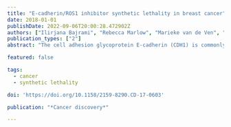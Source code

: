 ```yaml
---
title: "E-cadherin/ROS1 inhibitor synthetic lethality in breast cancer"
date: 2018-01-01
publishDate: 2022-09-06T20:00:28.472902Z
authors: ["Ilirjana Bajrami", "Rebecca Marlow", "Marieke van de Ven", "Rachel Brough", "Helen N Pemberton", "Jessica Frankum", "Feifei Song", "Rumana Rafiq", "Asha Konde", "Dragomir B Krastev", " others"]
publication_types: ["2"]
abstract: "The cell adhesion glycoprotein E-cadherin (CDH1) is commonly inactivated in breast tumors. Precision medicine approaches that exploit this characteristic are not available. Using perturbation screens in breast tumor cells with CRISPR/Cas9-engineered CDH1 mutations, we identified synthetic lethality between E-cadherin deficiency and inhibition of the tyrosine kinase ROS1. Data from large-scale genetic screens in molecularly diverse breast tumor cell lines established that the E-cadherin/ROS1 synthetic lethality was not only robust in the face of considerable molecular heterogeneity but was also elicited with clinical ROS1 inhibitors, including foretinib and crizotinib. ROS1 inhibitors induced mitotic abnormalities and multinucleation in E-cadherin–defective cells, phenotypes associated with a defect in cytokinesis and aberrant p120 catenin phosphorylation and localization. In vivo, ROS1 inhibitors produced profound antitumor effects in multiple models of E-cadherin–defective breast cancer. These data therefore provide the preclinical rationale for assessing ROS1 inhibitors, such as the licensed drug crizotinib, in appropriately stratified patients."

featured: false

tags:
  - cancer
  - synthetic lethality

doi: 'https://doi.org/10.1158/2159-8290.CD-17-0603'

publication: "*Cancer discovery*"

---
```



